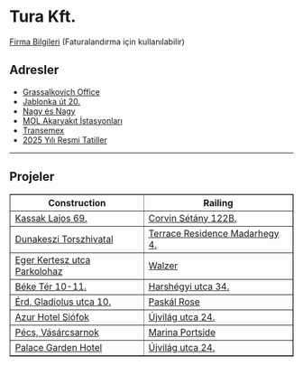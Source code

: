 <!DOCTYPE html>
<html lang="tr">
<head>
    <meta charset="UTF-8">
    <meta name="viewport" content="width=device-width, initial-scale=1.0">
    <title>Tura Kft.</title>
</head>
<body>

<h1>Tura Kft.</h1>

<p><a href="https://kenanavar.github.io/firmalar/">Firma Bilgileri</a> (Faturalandırma için kullanılabilir)</p>

<h2>Adresler</h2>
<ul>
    <li><a href="http://maps.google.com/?q=1239 Budapest, Grassalkovich út 255. K10. 1. ép.">Grassalkovich Office</a></li>
    <li><a href="http://maps.google.com/?q=1037 Budapest. Jablonka út 20.">Jablonka út 20.</a></li>
    <li><a href="http://maps.google.com/?q=Budapest, Róbert Károly körút 68, 1134">Nagy és Nagy</a></li>
    <li><a href="http://maps.google.com/?q=MOL Gas station">MOL Akaryakıt İstasyonları</a></li>
    <li><a href="http://maps.google.com/?q=Dunaharaszti, Jedlik Ányos út 27, 2330">Transemex</a></li>
    <li><a href="https://www.hrportal.hu/munkaido-2025.html">2025 Yılı Resmi Tatiller</a></li>

</ul>

<hr>

<h2>Projeler</h2>
<table border="1">
    <thead>
        <tr>
            <th>Construction</th>
            <th>Railing</th>
        </tr>
    </thead>
    <tbody>
        <tr>
            <td><a href="http://maps.google.com/?q=1134 Budapest, Kassak Lajos 69.">Kassak Lajos 69.</a></td>
            <td><a href="http://maps.google.com/?q=1082 Budapest, Futó u. 43-45">Corvin Sétány 122B.</a></td>
        </tr>
        <tr>
            <td><a href="http://maps.google.com/?q=2120 Dunakeszi, Verseny utca 33.">Dunakeszi Torszhivatal</a></td>
            <td><a href="http://maps.google.com/?q=XI. Budapest, Medvetalp utca 7.">Terrace Residence Madarhegy 4.</a></td>
        </tr>
        <tr>
            <td><a href="http://maps.google.com/?q=Eger, Lakatgyár u., 3300">Eger Kertesz utca Parkolohaz</a></td>
            <td><a href="http://maps.google.com/?q=1117 Budapest, Budafoki ut 215.">Walzer</a></td>
        </tr>
        <tr>
            <td><a href="http://maps.google.com/?q=1132 Budapest, Béke Tér 10-11.">Béke Tér 10-11.</a></td>
            <td><a href="http://maps.google.com/?q=1021 Budapest, Harshégyi utca 34.">Harshégyi utca 34.</a></td>
        </tr>
        <tr>
            <td><a href="http://maps.google.com/?q=2030 Érd, Gladiolus utca 10.">Érd, Gladiolus utca 10.</a></td>
            <td><a href="http://maps.google.com/?q=1141 Budapest, Szugló u. 125.">Paskál Rose</a></td>
        </tr>
        <tr>
            <td><a href="http://maps.google.com/?q=8600 Siófok, Erkel Ferenc 2/c.">Azur Hotel Siófok</a></td>
            <td><a href="http://maps.google.com/?q=1145 Budapest, Újvilág utca 24.">Újvilág utca 24.</a></td>
        </tr>
        <tr>
            <td><a href="http://maps.google.com/?q=7622 Pécs, Zólyom u. 4.">Pécs, Vásárcsarnok</a></td>
            <td><a href="http://maps.google.com/?q=1139 Budapest, Meder utca 6.">Marina Portside</a></td>
        </tr>
        <tr>
            <td><a href="http://maps.google.com/?q=8600 Siófok, Vécsey Károly u. 20.">Palace Garden Hotel</a></td>
            <td><a href="http://maps.google.com/?q=1145 Budapest, Újvilág utca 24.">Újvilág utca 24.</a></td>
        </tr>
    </tbody>
</table>

</body>
</html>
